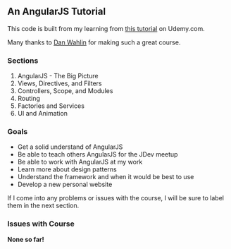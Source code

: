 ## An AngularJS Tutorial

This code is built from my learning from [this tutorial](https://www.udemy.com/angularjs-jumpstart/#/) on Udemy.com.

Many thanks to [Dan Wahlin](https://twitter.com/DanWahlin) for making such a great course.

### Sections

1. AngularJS - The Big Picture
1. Views, Directives, and Filters
1. Controllers, Scope, and Modules
1. Routing
1. Factories and Services
1. UI and Animation

### Goals

* Get a solid understand of AngularJS
* Be able to teach others AngularJS for the JDev meetup
* Be able to work with AngularJS at my work
* Learn more about design patterns
* Understand the framework and when it would be best to use
* Develop a new personal website

If I come into any problems or issues with the course, I will be sure to label them in the next section.

### Issues with Course

**None so far!**